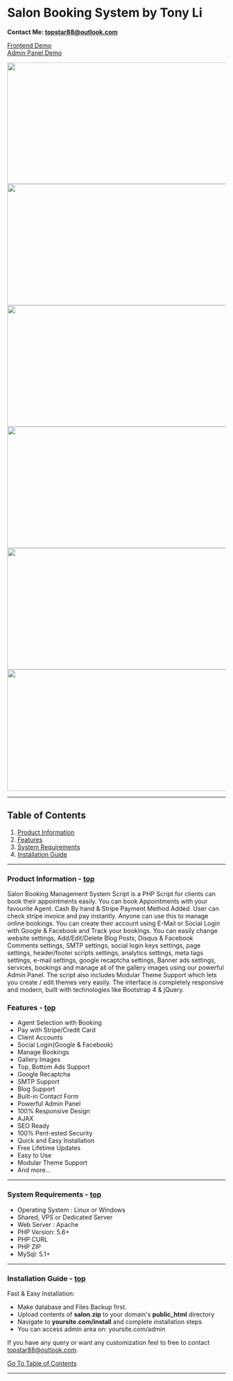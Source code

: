 <!DOCTYPE HTML PUBLIC "-//W3C//DTD HTML 4.01//EN" "http://www.w3.org/TR/html4/strict.dtd">
<head lang="en">
    <meta http-equiv="content-type" content="text/html;charset=utf-8">
    <meta name="google-site-verification" content="jJ8jnpL2tyogzpUo3BT0FW83PjFqMz2kPpePh-K13No" />
</head>
<body>
    <div class="container">
        <h1 class="center">Salon Booking System by Tony Li</h1>
        <div class="borderTop">
            <div class="span-6 colborder info prepend-1">
                <p class="prepend-top">
                    <strong>
                     Contact Me: <a href="mailto:topstar88@outlook.com" target="_blank">topstar88@outlook.com</a>
                 </strong>
             </p>
             <p class="prepend-top">
                <a href="https://salon.hnaxes.com" target="_blank">Frontend Demo</a><br>
                <a href="https://salon.hnaxes.com/admin" target="_blank">Admin Panel Demo</a>
             </p>
             <img src="https://raw.githubusercontent.com/Topstar88/Salon-Booking/main/images/img1.png" height="280" width="600" >
             <img src="https://raw.githubusercontent.com/Topstar88/Salon-Booking/main/images/img2.png" height="280" width="600" >
             <img src="https://raw.githubusercontent.com/Topstar88/Salon-Booking/main/images/img3.png" height="280" width="600" >
             <img src="https://raw.githubusercontent.com/Topstar88/Salon-Booking/main/images/img4.png" height="280" width="600" >
             <img src="https://raw.githubusercontent.com/Topstar88/Salon-Booking/main/images/img5.png" height="280" width="600" >
             <img src="https://raw.githubusercontent.com/Topstar88/Salon-Booking/main/images/img6.png" height="280" width="600" >
         </div>
    </div>
    <hr>
    <h2 id="toc" class="alt">Table of Contents</h2>
    <ol class="alpha">
        <li><a href="#info">Product Information</a></li>
        <li><a href="#features">Features</a></li>
        <li><a href="#SystemRequirements">System Requirements</a></li>
        <li><a href="#installation">Installation Guide</a></li>
    </ol>
    <hr>
    <h3 id="info"><strong>Product Information</strong> - <a href="#toc">top</a></h3>
  <div>
    <p>Salon Booking Management System Script is a PHP Script for clients can book their appointments easily. You can book Appointments with your favourite Agent. Cash By hand & Stripe Payment Method Added. User can check stripe invoice and pay instantly. Anyone can use this to manage online bookings. You can create their account using E-Mail or Social Login with Google & Facebook and Track your bookings. You can easily change website settings, Add/Edit/Delete Blog Posts, Disqus & Facebook Comments settings, SMTP settings, social login keys settings, page settings, header/footer scripts settings, analytics settings, meta tags settings, e-mail settings, google recaptcha settings, Banner ads settings, services, bookings and manage all of the gallery images using our powerful Admin Panel. The script also includes Modular Theme Support which lets you create / edit themes very easily. The interface is completely responsive and modern, built with technologies like Bootstrap 4 &amp; jQuery.</p>
    <h3 id="features"><strong>Features</strong> - <a href="#toc">top</a></h3>
    <ul>
        <li>Agent Selection with Booking</li>
        <li>Pay with Stripe/Credit Card</li>
        <li>Client Accounts</li>
        <li>Social Login(Google & Facebook)</li>
        <li>Manage Bookings</li>
        <li>Gallery Images</li>
        <li>Top, Bottom Ads Support</li>
        <li>Google Recaptcha</li>
        <li>SMTP Support</li>
        <li>Blog Support</li>
        <li>Built-in Contact Form</li>
        <li>Powerful Admin Panel</li>
        <li>100% Responsive Design</li>
        <li>AJAX</li>
        <li>SEO Ready</li>
        <li>100% Pent-ested Security</li>
        <li>Quick and Easy Installation</li>
        <li>Free Lifetime Updates</li>
        <li>Easy to Use</li>
        <li>Modular Theme Support</li>
        <li>And more…</li>
    </ul>
    </div>
    <hr>
    <h3 id="SystemRequirements"><strong>System Requirements</strong> - <a href="#toc">top</a></h3>
    <ul>
        <li>Operating System : Linux or Windows</li>
        <li>Shared, VPS or Dedicated Server</li>
        <li>Web Server : Apache</li>
        <li>PHP Version: 5.6+</li>
        <li>PHP CURL</li>
        <li>PHP ZIP</li>
        <li>MySql: 5.1+</li>
    </ul>
    <hr>
    <h3 id="installation"><strong>Installation Guide</strong> - <a href="#toc">top</a></h3>
    <p>Fast &amp; Easy Installation:</p>
    <ul>
        <li>Make database and Files Backup first.</li>
        <li>Upload contents of <strong>salon.zip</strong> to your domain's <strong>public_html</strong> directory</li>
        <li>Navigate to <strong>yoursite.com/install</strong> and complete installation steps</li>
        <li>You can access admin area on: yoursite.com/admin</li>
    </ul>
    <p>If you have any query or want any customization feel to free to contact <a href="mailto:topstar88@outlook.com" target="_blank">topstar88@outlook.com</a>.</p>
    <p><a href="#toc">Go To Table of Contents</a></p>
    <hr class="space">
</div>
</body>
</html>
